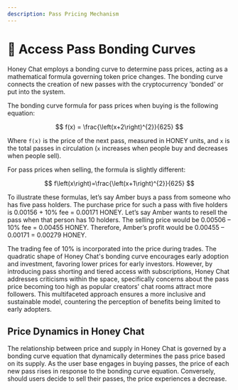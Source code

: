 ```yaml
---
description: Pass Pricing Mechanism
---
```


# 🧮 Access Pass Bonding Curves

Honey Chat employs a bonding curve to determine pass prices, acting as a mathematical formula governing token price changes. The bonding curve connects the creation of new passes with the cryptocurrency 'bonded' or put into the system.&#x20;

The bonding curve formula for pass prices when buying is the following equation:

$$
f(x) = \frac{\left(x+2\right)^{2}}{625}
$$

Where `f(x)` is the price of the next pass, measured in HONEY units, and `x` is the total passes in circulation (`x` increases when people buy and decreases when people sell).&#x20;

For pass prices when selling, the formula is slightly different:

$$
f\left(x\right)=\frac{\left(x+1\right)^{2}}{625}
$$

To illustrate these formulas, let’s say Amber buys a pass from someone who has five pass holders. The purchase price for such a pass with five holders is 0.00156 + 10% fee = 0.00171 HONEY. Let’s say Amber wants to resell the pass when that person has 10 holders. The selling price would be 0.00506 – 10% fee = 0.00455 HONEY. Therefore, Amber’s profit would be 0.00455 – 0.00171 = 0.00279 HONEY.

The trading fee of 10% is incorporated into the price during trades. The quadratic shape of Honey Chat's bonding curve encourages early adoption and investment, favoring lower prices for early investors. However, by introducing pass shorting and tiered access with subscriptions, Honey Chat addresses criticisms within the space, specifically concerns about the pass price becoming too high as popular creators' chat rooms attract more followers. This multifaceted approach ensures a more inclusive and sustainable model, countering the perception of benefits being limited to early adopters.

## Price Dynamics in Honey Chat

The relationship between price and supply in Honey Chat is governed by a bonding curve equation that dynamically determines the pass price based on its supply. As the user base engages in buying passes, the price of each new pass rises in response to the bonding curve equation. Conversely, should users decide to sell their passes, the price experiences a decrease.

###

####
